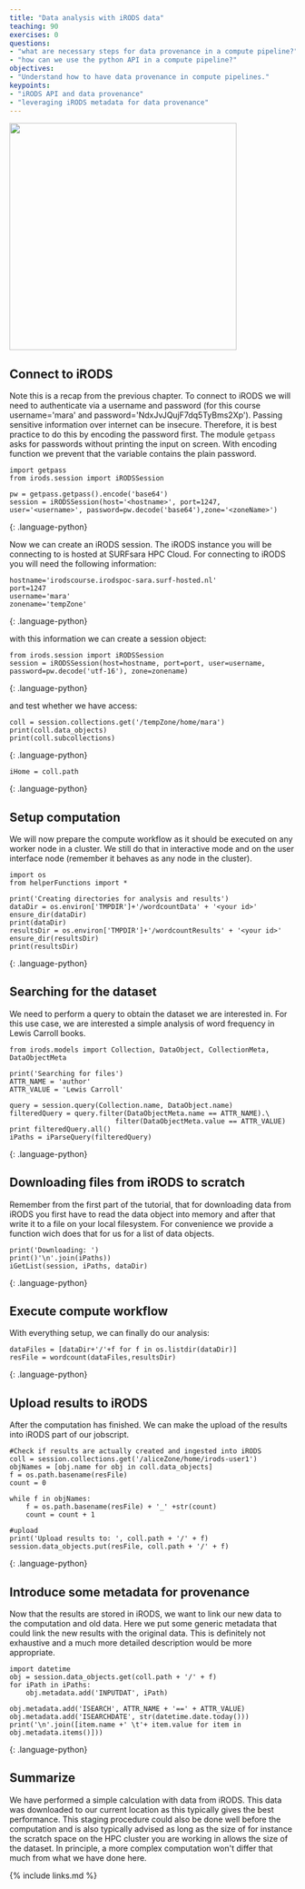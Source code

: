 ```yaml
---
title: "Data analysis with iRODS data"
teaching: 90
exercises: 0
questions:
- "what are necessary steps for data provenance in a compute pipeline?"
- "how can we use the python API in a compute pipeline?"
objectives:
- "Understand how to have data provenance in compute pipelines."
keypoints:
- "iRODS API and data provenance"
- "leveraging iRODS metadata for data provenance"
---
```


<!--<a href="http://binder.pangeo.io/v2/gh/jcrist/anacondacon-2019-tutorial/master">
  <img src="http://binder.pangeo.io/badge.svg" width="200px">
</a>
-->
<a href="https://mybinder.org/v2/gh/acnewton/IntroPythonAPIiRODS/master">
  <img src="https://mybinder.org/badge_logo.svg" width="400px">
</a>


## Connect to iRODS
Note this is a recap from the previous chapter.
To connect to iRODS we will need to authenticate via a username and password (for this course username='mara' and password='NdxJvJQujF7dq5TyBms2Xp'). Passing sensitive information over internet can be insecure. Therefore, it is best practice to do this by encoding the password first.
The module `getpass ` asks for passwords without printing the input on screen. With  encoding function we prevent that the variable contains the plain password. 

~~~
import getpass
from irods.session import iRODSSession

pw = getpass.getpass().encode('base64')
session = iRODSSession(host='<hostname>', port=1247, user='<username>', password=pw.decode('base64'),zone='<zoneName>')
~~~
{: .language-python}

Now we can create an iRODS session. The iRODS instance you will be connecting to is hosted at SURFsara HPC Cloud. For connecting to iRODS you will need the following information:

~~~
hostname='irodscourse.irodspoc-sara.surf-hosted.nl'
port=1247
username='mara'
zonename='tempZone'
~~~
{: .language-python}

with this information we can create a session object:

~~~
from irods.session import iRODSSession
session = iRODSSession(host=hostname, port=port, user=username, password=pw.decode('utf-16'), zone=zonename)
~~~
{: .language-python}

and test whether we have access:

~~~
coll = session.collections.get('/tempZone/home/mara')
print(coll.data_objects)
print(coll.subcollections)
~~~
{: .language-python}

~~~
iHome = coll.path
~~~
{: .language-python}

## Setup computation
We will now prepare the compute workflow as it should be executed on any worker node in a cluster. We still do that in interactive mode and on the user interface node (remember it behaves as any node in the cluster).

~~~
import os
from helperFunctions import *

print('Creating directories for analysis and results')
dataDir = os.environ['TMPDIR']+'/wordcountData' + '<your id>'
ensure_dir(dataDir)
print(dataDir)
resultsDir = os.environ['TMPDIR']+'/wordcountResults' + '<your id>'
ensure_dir(resultsDir)
print(resultsDir)
~~~
{: .language-python}


## Searching for the dataset
We need to perform a query to obtain the dataset we are interested in. For this use case, we are interested a simple analysis of word frequency in Lewis Carroll books.

~~~
from irods.models import Collection, DataObject, CollectionMeta, DataObjectMeta

print('Searching for files')
ATTR_NAME = 'author'
ATTR_VALUE = 'Lewis Carroll'

query = session.query(Collection.name, DataObject.name)
filteredQuery = query.filter(DataObjectMeta.name == ATTR_NAME).\
                          filter(DataObjectMeta.value == ATTR_VALUE)
print filteredQuery.all()
iPaths = iParseQuery(filteredQuery)
~~~
{: .language-python}

## Downloading files from iRODS to scratch
Remember from the first part of the tutorial, that for downloading data from iRODS you first have to read the data object into memory and after that write it to a file on your local filesystem. For convenience we provide a function wich does that for us for a list of data objects.

~~~
print('Downloading: ')
print()'\n'.join(iPaths))
iGetList(session, iPaths, dataDir)
~~~
{: .language-python}

## Execute compute workflow

With everything setup, we can finally do our analysis:

~~~
dataFiles = [dataDir+'/'+f for f in os.listdir(dataDir)]
resFile = wordcount(dataFiles,resultsDir)
~~~
{: .language-python}

## Upload results to iRODS
After the computation has finished. We can make the upload of the results into iRODS part of our jobscript.

~~~
#Check if results are actually created and ingested into iRODS
coll = session.collections.get('/aliceZone/home/irods-user1')
objNames = [obj.name for obj in coll.data_objects]
f = os.path.basename(resFile)
count = 0

while f in objNames:
    f = os.path.basename(resFile) + '_' +str(count)
    count = count + 1

#upload
print('Upload results to: ', coll.path + '/' + f)
session.data_objects.put(resFile, coll.path + '/' + f)
~~~
{: .language-python}


## Introduce some metadata for provenance
Now that the results are stored in iRODS, we want to link our new data to the computation and old data. 
Here we put some generic metadata that could link the new results with the original data. 
This is definitely not exhaustive and a much more detailed description would be more appropriate.

~~~
import datetime
obj = session.data_objects.get(coll.path + '/' + f)
for iPath in iPaths:
    obj.metadata.add('INPUTDAT', iPath)

obj.metadata.add('ISEARCH', ATTR_NAME + '==' + ATTR_VALUE)
obj.metadata.add('ISEARCHDATE', str(datetime.date.today()))
print('\n'.join([item.name +' \t'+ item.value for item in obj.metadata.items()]))
~~~
{: .language-python}


## Summarize
We have performed a simple calculation with data from iRODS. 
This data was downloaded to our current location as this typically gives the best performance. 
This staging procedure could also be done well before the computation and is also typically advised as long as the size of for instance the scratch space on the HPC cluster you are working in allows the size of the dataset. 
In principle, a more complex computation won't differ that much from what we have done here.



<!--
[The next episode]({{ page.root }}/04-AdvancedUseCase/) will in the future cover a more advanced compute pipeline.
-->

{% include links.md %}
